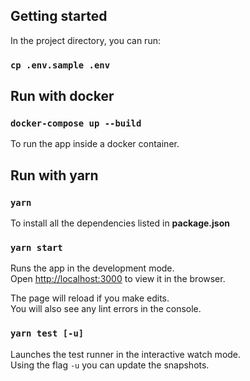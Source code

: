 ## Getting started

In the project directory, you can run:

### `cp .env.sample .env`

## Run with docker

### `docker-compose up --build`

To run the app inside a docker container.

## Run with yarn

### `yarn`

To install all the dependencies listed in **package.json**

### `yarn start`

Runs the app in the development mode.<br />
Open [http://localhost:3000](http://localhost:3000) to view it in the browser.

The page will reload if you make edits.<br />
You will also see any lint errors in the console.

### `yarn test [-u]`

Launches the test runner in the interactive watch mode.<br />
Using the flag `-u` you can update the snapshots.

<i class="fas fa-rocket"></i>
